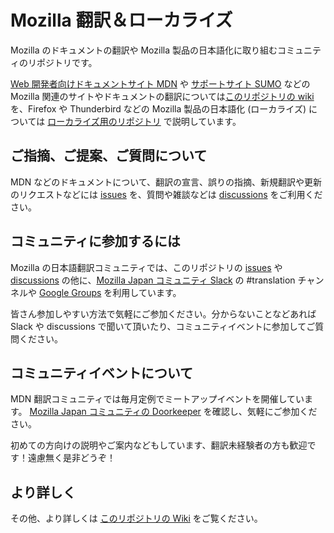 Mozilla 翻訳＆ローカライズ
===========

Mozilla のドキュメントの翻訳や Mozilla 製品の日本語化に取り組むコミュニティのリポジトリです。

[Web 開発者向けドキュメントサイト MDN](https://developer.mozilla.org/) や [サポートサイト SUMO](https://support.mozilla.org/ja/) などの Mozilla 関連のサイトやドキュメントの翻訳については[このリポジトリの wiki](https://github.com/mozilla-japan/translation/wiki) を、Firefox や Thunderbird などの Mozilla 製品の日本語化 (ローカライズ) については [ローカライズ用のリポジトリ](https://github.com/mozilla-japan/gecko-l10n) で説明しています。

## ご指摘、ご提案、ご質問について

MDN などのドキュメントについて、翻訳の宣言、誤りの指摘、新規翻訳や更新のリクエストなどには [issues](https://github.com/mozilla-japan/translation/issues) を、質問や雑談などは [discussions](https://github.com/mozilla-japan/translation/discussions) をご利用ください。

## コミュニティに参加するには

Mozilla の日本語翻訳コミュニティでは、このリポジトリの [issues](https://github.com/mozilla-japan/translation/issues) や [discussions](https://github.com/mozilla-japan/translation/discussions) の他に、[Mozilla Japan コミュニティ Slack](https://join.slack.com/t/mozillajp/shared_invite/MjI2NDMwODUwNzY5LTE1MDI4MjEyMjktYjE2MThlMmM4OA) の #translation チャンネルや [Google Groups](http://groups.google.com/group/mozilla-translations-ja) を利用しています。

皆さん参加しやすい方法で気軽にご参加ください。分からないことなどあれば Slack や discussions で聞いて頂いたり、コミュニティイベントに参加してご質問ください。

## コミュニティイベントについて

MDN 翻訳コミュニティでは毎月定例でミートアップイベントを開催しています。
[Mozilla Japan コミュニティの Doorkeeper](https://manage.doorkeeper.jp/groups/mozilla/) を確認し、気軽にご参加ください。

初めての方向けの説明やご案内などもしています、翻訳未経験者の方も歓迎です！遠慮無く是非どうぞ！

## より詳しく

その他、より詳しくは [このリポジトリの Wiki](https://github.com/mozilla-japan/translation/wiki) をご覧ください。
